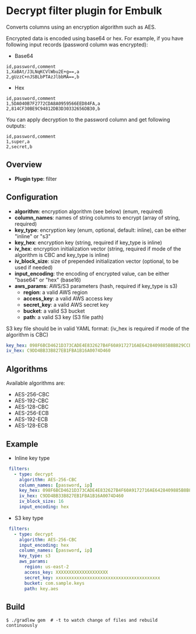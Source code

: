 # Decrypt filter plugin for Embulk

Converts columns using an encryption algorithm such as AES.

Encrypted data is encoded using base64 or hex. For example, if you have following input records (password column was encrypted):

* Base64
```csv
id,password,comment
1,XaBAt/J3LNqKCVlWbu2E+g==,a
2,gUzzC+nJSBLbPTAzJlbbMA==,b
```
* Hex
```csv
id,password,comment
1,5DA040B7F2772CDA8A0959566EED84FA,a
2,814CF30BE9C94812DB3D30332656DB30,b
``` 
    
You can apply decryption to the password column and get following outputs:
```csv
id,password,comment
1,super,a
2,secret,b
``` 

## Overview

* **Plugin type**: filter

## Configuration

- **algorithm**: encryption algorithm (see below) (enum, required)
- **column_names**: names of string columns to encrypt (array of string, required)
- **key_type**: encryption key (enum, optional, default: inline), can be either "inline" or "s3"
- **key_hex**: encryption key (string, required if key_type is inline)
- **iv_hex**: encryption initialization vector (string, required if mode of the algorithm is CBC and key_type is inline)
- **iv_block_size**: size of prepended initialization vector (optional, to be used if needed)
- **input_encoding**: the encoding of encrypted value, can be either "base64" or "hex" (base16)
- **aws_params**: AWS/S3 parameters (hash, required if key_type is s3)
    - **region**: a valid AWS region
    - **access_key**: a valid AWS access key
    - **secret_key**: a valid AWS secret key
    - **bucket**: a valid S3 bucket
    - **path**: a valid S3 key (S3 file path)
    
S3 key file should be in valid YAML format: (iv_hex is required if mode of the algorithm is CBC)

```yaml
key_hex: 098F6BCD4621D373CADE4E832627B4F60A9172716AE6428409885B8B829CCB05
iv_hex: C9DD4BB33B827EB1FBA1B16A0074D460
```

## Algorithms

Available algorithms are:

* AES-256-CBC
* AES-192-CBC
* AES-128-CBC
* AES-256-ECB
* AES-192-ECB
* AES-128-ECB

## Example

* Inline key type

```yaml
 filters:
   - type: decrypt
     algorithm: AES-256-CBC
     column_names: [password, ip]
     key_hex: 098F6BCD4621D373CADE4E832627B4F60A9172716AE6428409885B8B829CCB05
     iv_hex: C9DD4BB33B827EB1FBA1B16A0074D460
     iv_block_size: 16
     input_encoding: hex
 ```
* S3 key type

```yaml
 filters:
   - type: decrypt
     algorithm: AES-256-CBC
     input_encoding: hex
     column_names: [password, ip]
     key_type: s3
     aws_params:
       region: us-east-2
       access_key: XXXXXXXXXXXXXXXXXXXX
       secret_key: xxxxxxxxxxxxxxxxxxxxxxxxxxxxxxxxxxxxxxxx
       bucket: com.sample.keys
       path: key.aes
```

## Build

```
$ ./gradlew gem  # -t to watch change of files and rebuild continuously
```
